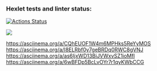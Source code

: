 ### Hexlet tests and linter status:

[![Actions Status](https://github.com/sophiepavlova/fullstack-javascript-project-44/actions/workflows/hexlet-check.yml/badge.svg)](https://github.com/sophiepavlova/fullstack-javascript-project-44/actions)

<a href="https://codeclimate.com/github/sophiepavlova/fullstack-javascript-project-44/maintainability"><img src="https://api.codeclimate.com/v1/badges/3487f7c3115c0849ea35/maintainability" /></a>

<!-- https://asciinema.org/a/jbshRbmPBMFAExiT9TTTCnfJd -->

https://asciinema.org/a/CQhEUOF1W4m6MPHks5ReYyMOS
https://asciinema.org/a/I8ELRbf0y7geBRDq0RWC8gVNJ
https://asciinema.org/a/as6IjxWD13BiJVWxvSZ1ioMfl
https://asciinema.org/a/6wBFDp5BcLvOYr7r1qyKWbCCG
